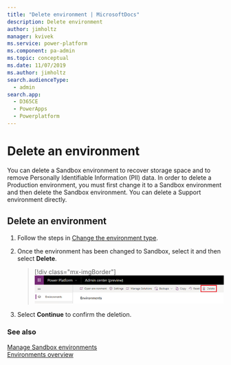 ```yaml
---
title: "Delete environment | MicrosoftDocs"
description: Delete environment
author: jimholtz
manager: kvivek
ms.service: power-platform
ms.component: pa-admin
ms.topic: conceptual
ms.date: 11/07/2019
ms.author: jimholtz
search.audienceType: 
  - admin
search.app: 
  - D365CE
  - PowerApps
  - Powerplatform
---
```

# Delete an environment

You can delete a Sandbox environment to recover storage space and to remove Personally Identifiable Information (PII) data. In order to delete a Production environment, you must first change it to a Sandbox environment and then delete the Sandbox environment. You can delete a Support environment directly.


## Delete an environment

1. Follow the steps in [Change the environment type](switch-environment.md).

2. Once the environment has been changed to Sandbox, select it and then select **Delete**.

   > [!div class="mx-imgBorder"]
   > ![Delete environment](media/delete-environment.png "Delete environment")

3. Select **Continue** to confirm the deletion.

### See also
[Manage Sandbox environments](sandbox-environments.md) <br />
[Environments overview](environments-overview.md)
